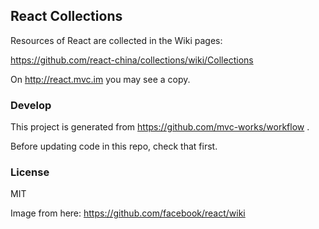 
React Collections
------

Resources of React are collected in the Wiki pages:

https://github.com/react-china/collections/wiki/Collections

On http://react.mvc.im you may see a copy.

### Develop

This project is generated from https://github.com/mvc-works/workflow .

Before updating code in this repo, check that first.

### License

MIT

Image from here: https://github.com/facebook/react/wiki